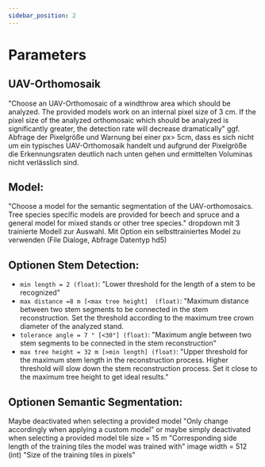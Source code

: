 ```yaml
---
sidebar_position: 2
---
```


# Parameters
## UAV-Orthomosaik
"Choose an UAV-Orthomosaic of a windthrow area which should be analyzed. The provided models work on an internal pixel size of 3 cm. If the pixel size of the analyzed orthomosaic which should be analyzed is significantly greater, the detection rate will decrease dramatically"
ggf. Abfrage der Pixelgröße und Warnung bei einer px> 5cm, dass es sich nicht um ein typisches UAV-Orthomosaik handelt und aufgrund der Pixelgröße die Erkennungsraten deutlich nach unten gehen und ermittelten Voluminas nicht verlässlich sind.

## Model:
"Choose a model for the semantic segmentation of the UAV-orthomosaics. Tree species specific models are provided for beech and spruce and a general model for mixed stands or other tree species."
dropdown mit 3 trainierte Modell zur Auswahl. Mit Option ein selbsttrainiertes Model zu verwenden (File Dialoge, Abfrage Datentyp hd5)

## Optionen Stem Detection:
 * `min length = 2 (float)`: "Lower threshold for the length of a stem to be recognized"
 * `max distance =8 m [<max tree height]  (float)`: "Maximum distance between two stem segments to be connected in the stem reconstruction. Set the threshold according to the maximum tree crown diameter of the analyzed stand.
 * `tolerance angle = 7 ° [<30°] (float)`: "Maximum angle between two stem segments to be connected in the stem reconstruction"
 * `max tree height = 32 m [>min length] (float)`: "Upper threshold for the maximum stem length in the reconstruction process. Higher threshold will slow down the stem reconstruction process. Set it close to the maximum tree height to get ideal results."

## Optionen Semantic Segmentation:
Maybe deactivated when selecting a provided model
"Only change accordingly when applying a custom model" or maybe simply deactivated when selecting a provided model
tile size = 15 m "Corresponding side length of the training tiles the model was trained with"
image width = 512 (int) "Size of the training tiles in pixels"
